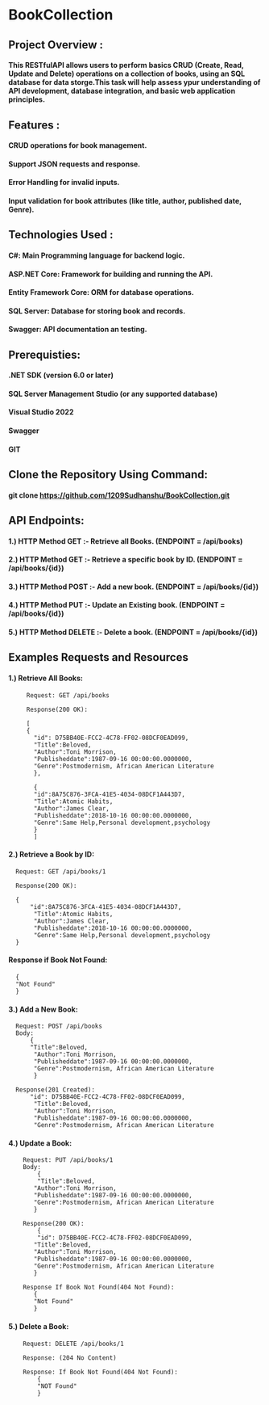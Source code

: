 # BookCollection
## Project Overview :
#### This RESTfulAPI allows users to perform basics CRUD (Create, Read, Update and Delete) operations on a collection of books, using an SQL database for data storge.This task will help assess ypur understanding of API development, database integration, and basic web application principles.

## Features :
#### CRUD operations for book management.
#### Support JSON requests and response.
#### Error Handling for invalid inputs.
#### Input validation for book attributes (like title, author, published date, Genre).

## Technologies Used :
#### C#: Main Programming language for backend logic.
#### ASP.NET Core: Framework for building and running the API.
#### Entity Framework Core: ORM for database operations.
#### SQL Server: Database for storing book and records.
#### Swagger: API documentation an testing.

## Prerequisties:
#### .NET SDK (version 6.0 or later)
#### SQL Server Management Studio (or any supported database)
#### Visual Studio 2022
#### Swagger
#### GIT

## Clone the Repository Using Command:
#### git clone https://github.com/1209Sudhanshu/BookCollection.git

## API Endpoints:
#### 1.) HTTP Method GET :- Retrieve all Books. (ENDPOINT = /api/books)
#### 2.) HTTP Method GET :- Retrieve a specific book by ID. (ENDPOINT = /api/books/{id})
#### 3.) HTTP Method POST :- Add a new book. (ENDPOINT = /api/books/{id})
#### 4.) HTTP Method PUT :- Update an Existing book. (ENDPOINT = /api/books/{id})
#### 5.) HTTP Method DELETE :- Delete a book. (ENDPOINT = /api/books/{id})

## Examples Requests and Resources
#### 1.) Retrieve All Books:
         Request: GET /api/books
         
         Response(200 OK):
         
         [
         {
           "id": D75BB40E-FCC2-4C78-FF02-08DCF0EAD099,
           "Title":Beloved,
           "Author":Toni Morrison,
           "Publisheddate":1987-09-16 00:00:00.0000000,
           "Genre":Postmodernism, African American Literature
           },
           
           {
           "id":8A75C876-3FCA-41E5-4034-08DCF1A443D7,
           "Title":Atomic Habits,
           "Author":James Clear,
           "Publisheddate":2018-10-16 00:00:00.0000000,
           "Genre":Same Help,Personal development,psychology
           }
           ]

#### 2.) Retrieve a Book by ID:
      Request: GET /api/books/1

      Response(200 OK):

      {
          "id":8A75C876-3FCA-41E5-4034-08DCF1A443D7,
           "Title":Atomic Habits,
           "Author":James Clear,
           "Publisheddate":2018-10-16 00:00:00.0000000,
           "Genre":Same Help,Personal development,psychology
      }

#### Response if Book Not Found:

      {
      "Not Found"
      }

#### 3.) Add a New Book:
      Request: POST /api/books
      Body:
          {
          "Title":Beloved,
           "Author":Toni Morrison,
           "Publisheddate":1987-09-16 00:00:00.0000000,
           "Genre":Postmodernism, African American Literature
           }

      Response(201 Created):
          "id": D75BB40E-FCC2-4C78-FF02-08DCF0EAD099,
           "Title":Beloved,
           "Author":Toni Morrison,
           "Publisheddate":1987-09-16 00:00:00.0000000,
           "Genre":Postmodernism, African American Literature

#### 4.) Update a Book:
        Request: PUT /api/books/1
        Body:
            {
            "Title":Beloved,
           "Author":Toni Morrison,
           "Publisheddate":1987-09-16 00:00:00.0000000,
           "Genre":Postmodernism, African American Literature
           }

        Response(200 OK):
            {
            "id": D75BB40E-FCC2-4C78-FF02-08DCF0EAD099,
           "Title":Beloved,
           "Author":Toni Morrison,
           "Publisheddate":1987-09-16 00:00:00.0000000,
           "Genre":Postmodernism, African American Literature
           }

        Response If Book Not Found(404 Not Found):
           {
           "Not Found"
           }

#### 5.) Delete a Book:
        Request: DELETE /api/books/1

        Response: (204 No Content)

        Response: If Book Not Found(404 Not Found):
            {
            "NOT Found"
            }
            
              
            


